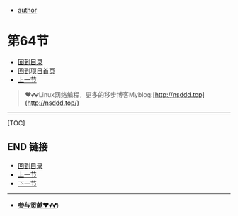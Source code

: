 + [author](https://github.com/3293172751)
# 第64节
+ [回到目录](../README.md)
+ [回到项目首页](../../README.md)
+ [上一节](63.md)
> ❤️💕💕Linux网络编程，更多的移步博客Myblog:[http://nsddd.top](http://nsddd.top/)
---
[TOC]





## END 链接
+ [回到目录](../README.md)
+ [上一节](63.md)
+ [下一节](65.md)
---
+ [**参与贡献❤️💕💕**](https://nsddd.top/archives/contributors))